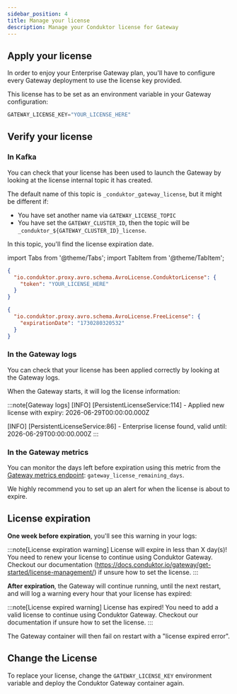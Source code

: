 ```yaml
---
sidebar_position: 4
title: Manage your license
description: Manage your Conduktor license for Gateway
---
```


## Apply your license

In order to enjoy your Enterprise Gateway plan, you'll have to configure every Gateway deployment to use the license key provided.

This license has to be set as an environment variable in your Gateway configuration:

```js title=".env"
GATEWAY_LICENSE_KEY="YOUR_LICENSE_HERE"
```

## Verify your license

### In Kafka

You can check that your license has been used to launch the Gateway by looking at the license internal topic it has created.

The default name of this topic is `_conduktor_gateway_license`, but it might be different if:
- You have set another name via `GATEWAY_LICENSE_TOPIC`
- You have set the `GATEWAY_CLUSTER_ID`, then the topic will be `_conduktor_${GATEWAY_CLUSTER_ID}_license`.

In this topic, you'll find the license expiration date.

import Tabs from '@theme/Tabs'; import TabItem from '@theme/TabItem';

<Tabs>
<TabItem value="Enterprise plan" label="Enterprise plan">

```json
{
  "io.conduktor.proxy.avro.schema.AvroLicense.ConduktorLicense": {
    "token": "YOUR_LICENSE_HERE"
  }
}
```

</TabItem>
<TabItem value="Free plan" label="Free plan">

```json
{
  "io.conduktor.proxy.avro.schema.AvroLicense.FreeLicense": {
    "expirationDate": "1730280320532"
  }
}
```

</TabItem>
</Tabs>

### In the Gateway logs

You can check that your license has been applied correctly by looking at the Gateway logs.

When the Gateway starts, it will log the license information:

:::note[Gateway logs]
[INFO] [PersistentLicenseService:114] - Applied new license with expiry: 2026-06-29T00:00:00.000Z

[INFO] [PersistentLicenseService:86] - Enterprise license found, valid until: 2026-06-29T00:00:00.000Z
:::

### In the Gateway metrics

You can monitor the days left before expiration using this metric from the [Gateway metrics endpoint](/gateway/reference/monitoring/#how-to-access-prometheus-metrics-from-gateway): `gateway_license_remaining_days`.

We highly recommend you to set up an alert for when the license is about to expire.

## License expiration

**One week before expiration**, you'll see this warning in your logs:

:::note[License expiration warning]
License will expire in less than X day(s)! You need to renew your license to continue using Conduktor Gateway. Checkout our documentation (https://docs.conduktor.io/gateway/get-started/license-management/) if unsure how to set the license.
:::

**After expiration**, the Gateway will continue running, until the next restart, and will log a warning every hour that your license has expired:

:::note[License expired warning]
License has expired! You need to add a valid license to continue using Conduktor Gateway. Checkout our documentation if unsure how to set the license.
:::

The Gateway container will then fail on restart with a "license expired error".

## Change the License

To replace your license, change the `GATEWAY_LICENSE_KEY` environment variable and deploy the Conduktor Gateway container again.
